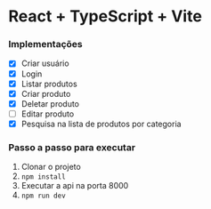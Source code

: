 # React + TypeScript + Vite

### Implementações
- [x] Criar usuário
- [x] Login
- [x] Listar produtos
- [x] Criar produto
- [x] Deletar produto
- [ ] Editar produto
- [x] Pesquisa na lista de produtos por categoria

### Passo a passo para executar
1. Clonar o projeto
2. `npm install`
3. Executar a api na porta 8000
4. `npm run dev`
